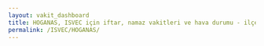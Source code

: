 ```yaml
---
layout: vakit_dashboard
title: HOGANAS, ISVEC için iftar, namaz vakitleri ve hava durumu - ilçe/eyalet seç
permalink: /ISVEC/HOGANAS/
---
```


<script type="text/javascript">
  var GLOBAL_COUNTRY = 'ISVEC';
  var GLOBAL_CITY = 'HOGANAS';
  var GLOBAL_STATE = '';
  var lat = 72;
  var lon = 21;
</script>

